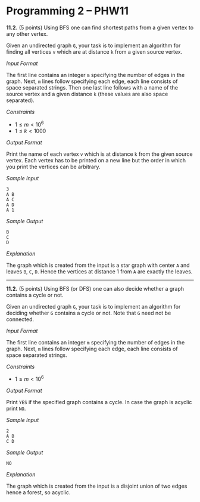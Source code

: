 # Programming 2 &ndash; PHW11

**11.2.** (5 points) Using BFS one can find shortest paths from a given vertex to any other vertex.

Given an undirected graph `G`, your task is to implement an algorithm for finding all vertices `v` which are at distance `k` from a given source vertex.

_Input Format_

The first line contains an integer `m` specifying the number of edges in the graph. Next, `m` lines follow specifying each edge, each line consists of space separated strings. Then one last line follows with a name of the source vertex and a given distance `k` (these values are also space separated).

_Constraints_

* $1 \le m < 10^6$
* $1 \le k < 1000$

_Output Format_

Print the name of each vertex `v` which is at distance `k` from the given source vertex. Each vertex has to be printed on a new line but the order in which you print the vertices can be arbitrary.

_Sample Input_

```
3
A B
A C
A D
A 1
```

_Sample Output_

```
B
C
D
```

_Explanation_

The graph which is created from the input is a star graph with center `A` and leaves `B`, `C`, `D`. Hence the vertices at distance 1 from `A` are exactly the leaves.

---

**11.2.** (5 points) Using BFS (or DFS) one can also decide whether a graph contains a cycle or not.

Given an undirected graph `G`, your task is to implement an algorithm for deciding whether `G` contains a cycle or not. Note that `G` need not be connected.

_Input Format_

The first line contains an integer `m` specifying the number of edges in the graph. Next, `m` lines follow specifying each edge, each line consists of space separated strings.

_Constraints_

* $1 \le m < 10^6$

_Output Format_

Print `YES` if the specified graph contains a cycle. In case the graph is acyclic print `NO`.

_Sample Input_

```
2
A B
C D
```

_Sample Output_

```
NO
```

_Explanation_

The graph which is created from the input is a disjoint union of two edges hence a forest, so acyclic.